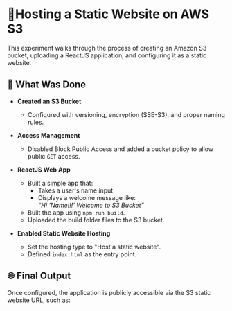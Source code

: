 # 🧪Hosting a Static Website on AWS S3

This experiment walks through the process of creating an Amazon S3 bucket, uploading a ReactJS application, and configuring it as a static website.

## 🔧 What Was Done

- **Created an S3 Bucket**
  - Configured with versioning, encryption (SSE-S3), and proper naming rules.
- **Access Management**
  - Disabled Block Public Access and added a bucket policy to allow public `GET` access.
- **ReactJS Web App**

  - Built a simple app that:
    - Takes a user's name input.
    - Displays a welcome message like:  
      _“Hi ‘Name!!!’ Welcome to S3 Bucket”_
  - Built the app using `npm run build`.
  - Uploaded the build folder files to the S3 bucket.

- **Enabled Static Website Hosting**
  - Set the hosting type to "Host a static website".
  - Defined `index.html` as the entry point.

## 🌐 Final Output

Once configured, the application is publicly accessible via the S3 static website URL, such as:
